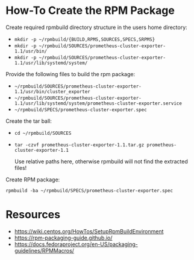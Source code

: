 # How-To Create the RPM Package

Create required rpmbuild directory structure in the users home directory:  

* `mkdir -p ~/rpmbuild/{BUILD,RPMS,SOURCES,SPECS,SRPMS}`
* `mkdir -p ~/rpmbuild/SOURCES/prometheus-cluster-exporter-1.1/usr/bin/`
* `mkdir -p ~/rpmbuild/SOURCES/prometheus-cluster-exporter-1.1/usr/lib/systemd/system/`

Provide the following files to build the rpm package:  

* `~/rpmbuild/SOURCES/prometheus-cluster-exporter-1.1/usr/bin/cluster_exporter`
* `~/rpmbuild/SOURCES/prometheus-cluster-exporter-1.1/usr/lib/systemd/system/prometheus-cluster-exporter.service`
* `~/rpmbuild/SPECS/prometheus-cluster-exporter.spec`

Create the tar ball:  

* `cd ~/rpmbuild/SOURCES`
* `tar -czvf prometheus-cluster-exporter-1.1.tar.gz prometheus-cluster-exporter-1.1`

    Use relative paths here, otherwise rpmbuild will not find the extracted files!

Create RPM package:  

`rpmbuild -ba ~/rpmbuild/SPECS/prometheus-cluster-exporter.spec`

# Resources

* https://wiki.centos.org/HowTos/SetupRpmBuildEnvironment
* https://rpm-packaging-guide.github.io/
* https://docs.fedoraproject.org/en-US/packaging-guidelines/RPMMacros/
